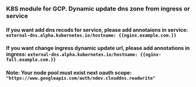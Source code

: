 ### K8S module for GCP. Dynamic update dns zone from ingress or service

#### If you want add dns recods for service, please add annotaions in service: `external-dns.alpha.kubernetes.io/hostname: {{nginx.example.com.}}`

#### If you want change ingress dynamic update url, please add  annotations in ingress: `external-dns.alpha.kubernetes.io/hostname: {{nginx-fall.example.com.}}`

#### Note: Your node pool must exist next oauth scope: `"https://www.googleapis.com/auth/ndev.clouddns.readwrite"`